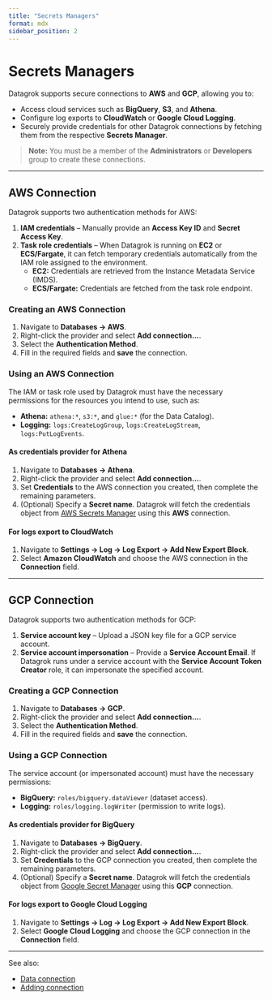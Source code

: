 ```yaml
---
title: "Secrets Managers"
format: mdx
sidebar_position: 2
---
```


# Secrets Managers

Datagrok supports secure connections to **AWS** and **GCP**, allowing you to:

- Access cloud services such as **BigQuery**, **S3**, and **Athena**.
- Configure log exports to **CloudWatch** or **Google Cloud Logging**.
- Securely provide credentials for other Datagrok connections by fetching them from the respective **Secrets Manager**.

> **Note:** You must be a member of the **Administrators** or **Developers** group to create these connections.

---

## AWS Connection

Datagrok supports two authentication methods for AWS:

1. **IAM credentials** – Manually provide an **Access Key ID** and **Secret Access Key**.
2. **Task role credentials** – When Datagrok is running on **EC2** or **ECS/Fargate**, it can fetch temporary credentials automatically from the IAM role assigned to the environment.
    - **EC2:** Credentials are retrieved from the Instance Metadata Service (IMDS).
    - **ECS/Fargate:** Credentials are fetched from the task role endpoint.

### Creating an AWS Connection
1. Navigate to **Databases → AWS**.
2. Right-click the provider and select **Add connection...**.
3. Select the **Authentication Method**.
4. Fill in the required fields and **save** the connection.

### Using an AWS Connection
The IAM or task role used by Datagrok must have the necessary permissions for the resources you intend to use, such as:

- **Athena:** `athena:*`, `s3:*`, and `glue:*` (for the Data Catalog).
- **Logging:** `logs:CreateLogGroup`, `logs:CreateLogStream`, `logs:PutLogEvents`.

#### As credentials provider for Athena
1. Navigate to **Databases → Athena**.
2. Right-click the provider and select **Add connection...**.
3. Set **Credentials** to the AWS connection you created, then complete the remaining parameters.
4. (Optional) Specify a **Secret name**. Datagrok will fetch the credentials object from [AWS Secrets Manager](https://docs.aws.amazon.com/secretsmanager/latest/userguide/introduction.html) using this **AWS** connection.

#### For logs export to CloudWatch
1. Navigate to **Settings → Log → Log Export → Add New Export Block**.
2. Select **Amazon CloudWatch** and choose the AWS connection in the **Connection** field.

---

## GCP Connection

Datagrok supports two authentication methods for GCP:

1. **Service account key** – Upload a JSON key file for a GCP service account.
2. **Service account impersonation** – Provide a **Service Account Email**. If Datagrok runs under a service account with the **Service Account Token Creator** role, it can impersonate the specified account.

### Creating a GCP Connection
1. Navigate to **Databases → GCP**.
2. Right-click the provider and select **Add connection...**.
3. Select the **Authentication Method**.
4. Fill in the required fields and **save** the connection.

### Using a GCP Connection
The service account (or impersonated account) must have the necessary permissions:

- **BigQuery:** `roles/bigquery.dataViewer` (dataset access).
- **Logging:** `roles/logging.logWriter` (permission to write logs).

#### As credentials provider for BigQuery
1. Navigate to **Databases → BigQuery**.
2. Right-click the provider and select **Add connection...**.
3. Set **Credentials** to the GCP connection you created, then complete the remaining parameters.
4. (Optional) Specify a **Secret name**. Datagrok will fetch the credentials object from [Google Secret Manager](https://cloud.google.com/security/products/secret-manager) using this **GCP** connection.

#### For logs export to Google Cloud Logging
1. Navigate to **Settings → Log → Log Export → Add New Export Block**.
2. Select **Google Cloud Logging** and choose the GCP connection in the **Connection** field.

---

See also:

* [Data connection](../../access/access.md#data-connection)
* [Adding connection](../../access/databases/databases.md#adding-connection)
